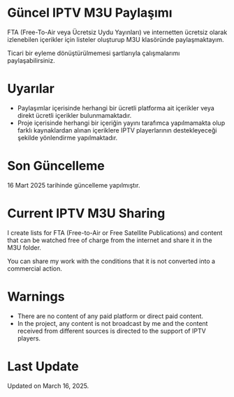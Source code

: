 # Güncel IPTV M3U Paylaşımı
FTA (Free-To-Air veya Ücretsiz Uydu Yayınları) ve internetten ücretsiz olarak izlenebilen içerikler için listeler oluşturup M3U klasöründe paylaşmaktayım.

Ticari bir eyleme dönüştürülmemesi şartlarıyla çalışmalarımı paylaşabilirsiniz.

# Uyarılar
* Paylaşımlar içerisinde herhangi bir ücretli platforma ait içerikler veya direkt ücretli içerikler bulunmamaktadır.
* Proje içerisinde herhangi bir içeriğin yayını tarafımca yapılmamakta olup farklı kaynaklardan alınan içeriklere IPTV playerlarının destekleyeceği şekilde yönlendirme yapılmaktadır.

# Son Güncelleme
16 Mart 2025 tarihinde güncelleme yapılmıştır.

#
#
# Current IPTV M3U Sharing
I create lists for FTA (Free-to-Air or Free Satellite Publications) and content that can be watched free of charge from the internet and share it in the M3U folder.

You can share my work with the conditions that it is not converted into a commercial action.

# Warnings
* There are no content of any paid platform or direct paid content.
* In the project, any content is not broadcast by me and the content received from different sources is directed to the support of IPTV players.

# Last Update
Updated on March 16, 2025.
